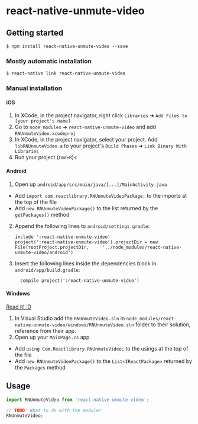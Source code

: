 
# react-native-unmute-video

## Getting started

`$ npm install react-native-unmute-video --save`

### Mostly automatic installation

`$ react-native link react-native-unmute-video`

### Manual installation


#### iOS

1. In XCode, in the project navigator, right click `Libraries` ➜ `Add Files to [your project's name]`
2. Go to `node_modules` ➜ `react-native-unmute-video` and add `RNUnmuteVideo.xcodeproj`
3. In XCode, in the project navigator, select your project. Add `libRNUnmuteVideo.a` to your project's `Build Phases` ➜ `Link Binary With Libraries`
4. Run your project (`Cmd+R`)<

#### Android

1. Open up `android/app/src/main/java/[...]/MainActivity.java`
  - Add `import com.reactlibrary.RNUnmuteVideoPackage;` to the imports at the top of the file
  - Add `new RNUnmuteVideoPackage()` to the list returned by the `getPackages()` method
2. Append the following lines to `android/settings.gradle`:
  	```
  	include ':react-native-unmute-video'
  	project(':react-native-unmute-video').projectDir = new File(rootProject.projectDir, 	'../node_modules/react-native-unmute-video/android')
  	```
3. Insert the following lines inside the dependencies block in `android/app/build.gradle`:
  	```
      compile project(':react-native-unmute-video')
  	```

#### Windows
[Read it! :D](https://github.com/ReactWindows/react-native)

1. In Visual Studio add the `RNUnmuteVideo.sln` in `node_modules/react-native-unmute-video/windows/RNUnmuteVideo.sln` folder to their solution, reference from their app.
2. Open up your `MainPage.cs` app
  - Add `using Com.Reactlibrary.RNUnmuteVideo;` to the usings at the top of the file
  - Add `new RNUnmuteVideoPackage()` to the `List<IReactPackage>` returned by the `Packages` method


## Usage
```javascript
import RNUnmuteVideo from 'react-native-unmute-video';

// TODO: What to do with the module?
RNUnmuteVideo;
```
  